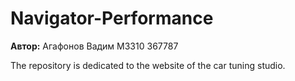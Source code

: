 # Navigator-Performance

**Автор:** Агафонов Вадим M3310 367787

The repository is dedicated to the website of the car tuning studio.
